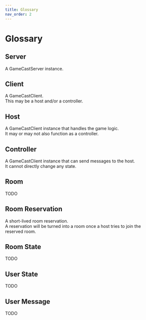 ```yaml
---
title: Glossary
nav_order: 2
---
```


# Glossary

## Server

A GameCastServer instance.

## Client

A GameCastClient.  
This may be a host and/or a controller.

## Host

A GameCastClient instance that handles the game logic.  
It may or may not also function as a controller.

## Controller

A GameCastClient instance that can send messages to the host.  
It cannot directly change any state.

## Room

TODO

## Room Reservation

A short-lived room reservation.  
A reservation will be turned into a room once a host tries to join the reserved room.

## Room State

TODO

## User State

TODO

## User Message

TODO
